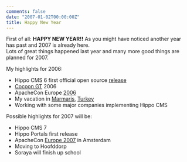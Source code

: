 ```yaml
---
comments: false
date: "2007-01-02T00:00:00Z"
title: Happy New Year
---
```


First of all: <strong>HAPPY NEW YEAR!!</strong> As you might have noticed another year has past and 2007 is already here.<br/>Lots of great things happened last year and many more good things are planned for 2007.

My highlights for 2006:

<ul><li>Hippo CMS 6 first official open source <a href="http://lists.hippo.nl/pipermail/hippocms-dev/2006-February/000487.html">release</a></li>
<li><a href="http://www.cocoongt.org/" target="_blank">Cocoon GT</a> 2006</li>
<li>ApacheCon Europe <a href="http://www.flickr.com/photos/reijnj/178982371/" target="_blank">2006</a></li>
<li>My vacation in <a href="http://en.wikipedia.org/wiki/Marmaris" target="_blank">Marmaris</a>, <a href="http://en.wikipedia.org/wiki/Turkey" target="_blank">Turkey</a></li>
<li>Working with some major companies implementing Hippo CMS</li>
</ul>

Possible highlights for 2007 will be:

<ul><li>Hippo CMS 7</li><li>Hippo Portals first release</li><li>ApacheCon <a href="http://www.apachecon.com/2007/EU/index.html/e=MjAwNy9FVQ">Europe 2007</a> in Amsterdam</li><li>Moving to Hoofddorp</li><li>Soraya will finish up school</li></ul>
